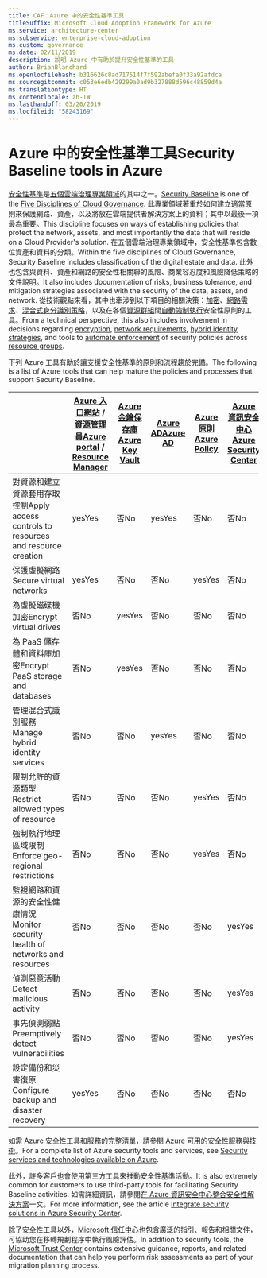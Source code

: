 ```yaml
---
title: CAF：Azure 中的安全性基準工具
titleSuffix: Microsoft Cloud Adoption Framework for Azure
ms.service: architecture-center
ms.subservice: enterprise-cloud-adoption
ms.custom: governance
ms.date: 02/11/2019
description: 說明 Azure 中有助於提升安全性基準的工具
author: BrianBlanchard
ms.openlocfilehash: b316626c8ad717514f7f592abefa0f33a92afdca
ms.sourcegitcommit: c053e6edb429299a0ad9b327888d596c48859d4a
ms.translationtype: HT
ms.contentlocale: zh-TW
ms.lasthandoff: 03/20/2019
ms.locfileid: "58243169"
---
```

# <a name="security-baseline-tools-in-azure"></a><span data-ttu-id="9e622-103">Azure 中的安全性基準工具</span><span class="sxs-lookup"><span data-stu-id="9e622-103">Security Baseline tools in Azure</span></span>

<span data-ttu-id="9e622-104">[安全性基準](overview.md)是[五個雲端治理專業領域](../governance-disciplines.md)的其中之一。</span><span class="sxs-lookup"><span data-stu-id="9e622-104">[Security Baseline](overview.md) is one of the [Five Disciplines of Cloud Governance](../governance-disciplines.md).</span></span> <span data-ttu-id="9e622-105">此專業領域著重於如何建立適當原則來保護網路、資產，以及將放在雲端提供者解決方案上的資料；其中以最後一項最為重要。</span><span class="sxs-lookup"><span data-stu-id="9e622-105">This discipline focuses on ways of establishing policies that protect the network, assets, and most importantly the data that will reside on a Cloud Provider's solution.</span></span> <span data-ttu-id="9e622-106">在五個雲端治理專業領域中，安全性基準包含數位資產和資料的分類。</span><span class="sxs-lookup"><span data-stu-id="9e622-106">Within the five disciplines of Cloud Governance, Security Baseline includes classification of the digital estate and data.</span></span> <span data-ttu-id="9e622-107">此外也包含與資料、資產和網路的安全性相關聯的風險、商業容忍度和風險降低策略的文件說明。</span><span class="sxs-lookup"><span data-stu-id="9e622-107">It also includes documentation of risks, business tolerance, and mitigation strategies associated with the security of the data, assets, and network.</span></span> <span data-ttu-id="9e622-108">從技術觀點來看，其中也牽涉到以下項目的相關決策：[加密](../../decision-guides/encryption/overview.md)、[網路需求](../../decision-guides/software-defined-network/overview.md)、[混合式身分識別策略](../../decision-guides/identity/overview.md)，以及在各個[資源群組](../../decision-guides/resource-consistency/overview.md)間[自動強制執行](../../decision-guides/policy-enforcement/overview.md)安全性原則的工具。</span><span class="sxs-lookup"><span data-stu-id="9e622-108">From a technical perspective, this also includes involvement in decisions regarding [encryption](../../decision-guides/encryption/overview.md), [network requirements](../../decision-guides/software-defined-network/overview.md), [hybrid identity strategies](../../decision-guides/identity/overview.md), and tools to [automate enforcement](../../decision-guides/policy-enforcement/overview.md) of security policies across [resource groups](../../decision-guides/resource-consistency/overview.md).</span></span>

<span data-ttu-id="9e622-109">下列 Azure 工具有助於讓支援安全性基準的原則和流程趨於完備。</span><span class="sxs-lookup"><span data-stu-id="9e622-109">The following is a list of Azure tools that can help mature the policies and processes that support Security Baseline.</span></span>

|                                                            | <span data-ttu-id="9e622-110">[Azure 入口網站](https://azure.microsoft.com/features/azure-portal/) / [資源管理員](/azure/azure-resource-manager/resource-group-overview)</span><span class="sxs-lookup"><span data-stu-id="9e622-110">[Azure portal](https://azure.microsoft.com/features/azure-portal/) / [Resource Manager](/azure/azure-resource-manager/resource-group-overview)</span></span>  | [<span data-ttu-id="9e622-111">Azure 金鑰保存庫</span><span class="sxs-lookup"><span data-stu-id="9e622-111">Azure Key Vault</span></span>](/azure/key-vault)  | [<span data-ttu-id="9e622-112">Azure AD</span><span class="sxs-lookup"><span data-stu-id="9e622-112">Azure AD</span></span>](/azure/active-directory/fundamentals/active-directory-whatis) | [<span data-ttu-id="9e622-113">Azure 原則</span><span class="sxs-lookup"><span data-stu-id="9e622-113">Azure Policy</span></span>](/azure/governance/policy/overview) | [<span data-ttu-id="9e622-114">Azure 資訊安全中心</span><span class="sxs-lookup"><span data-stu-id="9e622-114">Azure Security Center</span></span>](/azure/security-center/security-center-intro) | [<span data-ttu-id="9e622-115">Azure 監視器</span><span class="sxs-lookup"><span data-stu-id="9e622-115">Azure Monitor</span></span>](/azure/azure-monitor/overview) |
|------------------------------------------------------------|---------------------------------|-----------------|----------|--------------|-----------------------|---------------|
| <span data-ttu-id="9e622-116">對資源和建立資源套用存取控制</span><span class="sxs-lookup"><span data-stu-id="9e622-116">Apply access controls to resources and resource creation</span></span>   | <span data-ttu-id="9e622-117">yes</span><span class="sxs-lookup"><span data-stu-id="9e622-117">Yes</span></span>                             | <span data-ttu-id="9e622-118">否</span><span class="sxs-lookup"><span data-stu-id="9e622-118">No</span></span>              | <span data-ttu-id="9e622-119">yes</span><span class="sxs-lookup"><span data-stu-id="9e622-119">Yes</span></span>      | <span data-ttu-id="9e622-120">否</span><span class="sxs-lookup"><span data-stu-id="9e622-120">No</span></span>           | <span data-ttu-id="9e622-121">否</span><span class="sxs-lookup"><span data-stu-id="9e622-121">No</span></span>                    | <span data-ttu-id="9e622-122">否</span><span class="sxs-lookup"><span data-stu-id="9e622-122">No</span></span>            |
| <span data-ttu-id="9e622-123">保護虛擬網路</span><span class="sxs-lookup"><span data-stu-id="9e622-123">Secure virtual networks</span></span>                                    | <span data-ttu-id="9e622-124">yes</span><span class="sxs-lookup"><span data-stu-id="9e622-124">Yes</span></span>                             | <span data-ttu-id="9e622-125">否</span><span class="sxs-lookup"><span data-stu-id="9e622-125">No</span></span>              | <span data-ttu-id="9e622-126">否</span><span class="sxs-lookup"><span data-stu-id="9e622-126">No</span></span>       | <span data-ttu-id="9e622-127">yes</span><span class="sxs-lookup"><span data-stu-id="9e622-127">Yes</span></span>          | <span data-ttu-id="9e622-128">否</span><span class="sxs-lookup"><span data-stu-id="9e622-128">No</span></span>                    | <span data-ttu-id="9e622-129">否</span><span class="sxs-lookup"><span data-stu-id="9e622-129">No</span></span>            |
| <span data-ttu-id="9e622-130">為虛擬磁碟機加密</span><span class="sxs-lookup"><span data-stu-id="9e622-130">Encrypt virtual drives</span></span>                                     | <span data-ttu-id="9e622-131">否</span><span class="sxs-lookup"><span data-stu-id="9e622-131">No</span></span>                              | <span data-ttu-id="9e622-132">yes</span><span class="sxs-lookup"><span data-stu-id="9e622-132">Yes</span></span>             | <span data-ttu-id="9e622-133">否</span><span class="sxs-lookup"><span data-stu-id="9e622-133">No</span></span>       | <span data-ttu-id="9e622-134">否</span><span class="sxs-lookup"><span data-stu-id="9e622-134">No</span></span>           | <span data-ttu-id="9e622-135">否</span><span class="sxs-lookup"><span data-stu-id="9e622-135">No</span></span>                    | <span data-ttu-id="9e622-136">否</span><span class="sxs-lookup"><span data-stu-id="9e622-136">No</span></span>            |
| <span data-ttu-id="9e622-137">為 PaaS 儲存體和資料庫加密</span><span class="sxs-lookup"><span data-stu-id="9e622-137">Encrypt PaaS storage and databases</span></span>                         | <span data-ttu-id="9e622-138">否</span><span class="sxs-lookup"><span data-stu-id="9e622-138">No</span></span>                              | <span data-ttu-id="9e622-139">yes</span><span class="sxs-lookup"><span data-stu-id="9e622-139">Yes</span></span>             | <span data-ttu-id="9e622-140">否</span><span class="sxs-lookup"><span data-stu-id="9e622-140">No</span></span>       | <span data-ttu-id="9e622-141">否</span><span class="sxs-lookup"><span data-stu-id="9e622-141">No</span></span>           | <span data-ttu-id="9e622-142">否</span><span class="sxs-lookup"><span data-stu-id="9e622-142">No</span></span>                    | <span data-ttu-id="9e622-143">否</span><span class="sxs-lookup"><span data-stu-id="9e622-143">No</span></span>            |
| <span data-ttu-id="9e622-144">管理混合式識別服務</span><span class="sxs-lookup"><span data-stu-id="9e622-144">Manage hybrid identity services</span></span>                            | <span data-ttu-id="9e622-145">否</span><span class="sxs-lookup"><span data-stu-id="9e622-145">No</span></span>                              | <span data-ttu-id="9e622-146">否</span><span class="sxs-lookup"><span data-stu-id="9e622-146">No</span></span>              | <span data-ttu-id="9e622-147">yes</span><span class="sxs-lookup"><span data-stu-id="9e622-147">Yes</span></span>      | <span data-ttu-id="9e622-148">否</span><span class="sxs-lookup"><span data-stu-id="9e622-148">No</span></span>           | <span data-ttu-id="9e622-149">否</span><span class="sxs-lookup"><span data-stu-id="9e622-149">No</span></span>                    | <span data-ttu-id="9e622-150">否</span><span class="sxs-lookup"><span data-stu-id="9e622-150">No</span></span>            |
| <span data-ttu-id="9e622-151">限制允許的資源類型</span><span class="sxs-lookup"><span data-stu-id="9e622-151">Restrict allowed types of resource</span></span>                         | <span data-ttu-id="9e622-152">否</span><span class="sxs-lookup"><span data-stu-id="9e622-152">No</span></span>                              | <span data-ttu-id="9e622-153">否</span><span class="sxs-lookup"><span data-stu-id="9e622-153">No</span></span>              | <span data-ttu-id="9e622-154">否</span><span class="sxs-lookup"><span data-stu-id="9e622-154">No</span></span>       | <span data-ttu-id="9e622-155">yes</span><span class="sxs-lookup"><span data-stu-id="9e622-155">Yes</span></span>          | <span data-ttu-id="9e622-156">否</span><span class="sxs-lookup"><span data-stu-id="9e622-156">No</span></span>                    | <span data-ttu-id="9e622-157">否</span><span class="sxs-lookup"><span data-stu-id="9e622-157">No</span></span>            |
| <span data-ttu-id="9e622-158">強制執行地理區域限制</span><span class="sxs-lookup"><span data-stu-id="9e622-158">Enforce geo-regional restrictions</span></span>                          | <span data-ttu-id="9e622-159">否</span><span class="sxs-lookup"><span data-stu-id="9e622-159">No</span></span>                              | <span data-ttu-id="9e622-160">否</span><span class="sxs-lookup"><span data-stu-id="9e622-160">No</span></span>              | <span data-ttu-id="9e622-161">否</span><span class="sxs-lookup"><span data-stu-id="9e622-161">No</span></span>       | <span data-ttu-id="9e622-162">yes</span><span class="sxs-lookup"><span data-stu-id="9e622-162">Yes</span></span>          | <span data-ttu-id="9e622-163">否</span><span class="sxs-lookup"><span data-stu-id="9e622-163">No</span></span>                    | <span data-ttu-id="9e622-164">否</span><span class="sxs-lookup"><span data-stu-id="9e622-164">No</span></span>            |
| <span data-ttu-id="9e622-165">監視網路和資源的安全性健康情況</span><span class="sxs-lookup"><span data-stu-id="9e622-165">Monitor security health of networks and resources</span></span>          | <span data-ttu-id="9e622-166">否</span><span class="sxs-lookup"><span data-stu-id="9e622-166">No</span></span>                              | <span data-ttu-id="9e622-167">否</span><span class="sxs-lookup"><span data-stu-id="9e622-167">No</span></span>              | <span data-ttu-id="9e622-168">否</span><span class="sxs-lookup"><span data-stu-id="9e622-168">No</span></span>       | <span data-ttu-id="9e622-169">否</span><span class="sxs-lookup"><span data-stu-id="9e622-169">No</span></span>           | <span data-ttu-id="9e622-170">yes</span><span class="sxs-lookup"><span data-stu-id="9e622-170">Yes</span></span>                   | <span data-ttu-id="9e622-171">yes</span><span class="sxs-lookup"><span data-stu-id="9e622-171">Yes</span></span>           |
| <span data-ttu-id="9e622-172">偵測惡意活動</span><span class="sxs-lookup"><span data-stu-id="9e622-172">Detect malicious activity</span></span>                                  | <span data-ttu-id="9e622-173">否</span><span class="sxs-lookup"><span data-stu-id="9e622-173">No</span></span>                              | <span data-ttu-id="9e622-174">否</span><span class="sxs-lookup"><span data-stu-id="9e622-174">No</span></span>              | <span data-ttu-id="9e622-175">否</span><span class="sxs-lookup"><span data-stu-id="9e622-175">No</span></span>       | <span data-ttu-id="9e622-176">否</span><span class="sxs-lookup"><span data-stu-id="9e622-176">No</span></span>           | <span data-ttu-id="9e622-177">yes</span><span class="sxs-lookup"><span data-stu-id="9e622-177">Yes</span></span>                   | <span data-ttu-id="9e622-178">yes</span><span class="sxs-lookup"><span data-stu-id="9e622-178">Yes</span></span>           |
| <span data-ttu-id="9e622-179">事先偵測弱點</span><span class="sxs-lookup"><span data-stu-id="9e622-179">Preemptively detect vulnerabilities</span></span>                        | <span data-ttu-id="9e622-180">否</span><span class="sxs-lookup"><span data-stu-id="9e622-180">No</span></span>                              | <span data-ttu-id="9e622-181">否</span><span class="sxs-lookup"><span data-stu-id="9e622-181">No</span></span>              | <span data-ttu-id="9e622-182">否</span><span class="sxs-lookup"><span data-stu-id="9e622-182">No</span></span>       | <span data-ttu-id="9e622-183">否</span><span class="sxs-lookup"><span data-stu-id="9e622-183">No</span></span>           | <span data-ttu-id="9e622-184">yes</span><span class="sxs-lookup"><span data-stu-id="9e622-184">Yes</span></span>                   | <span data-ttu-id="9e622-185">否</span><span class="sxs-lookup"><span data-stu-id="9e622-185">No</span></span>            |
| <span data-ttu-id="9e622-186">設定備份和災害復原</span><span class="sxs-lookup"><span data-stu-id="9e622-186">Configure backup and disaster recovery</span></span>                     | <span data-ttu-id="9e622-187">yes</span><span class="sxs-lookup"><span data-stu-id="9e622-187">Yes</span></span>                             | <span data-ttu-id="9e622-188">否</span><span class="sxs-lookup"><span data-stu-id="9e622-188">No</span></span>              | <span data-ttu-id="9e622-189">否</span><span class="sxs-lookup"><span data-stu-id="9e622-189">No</span></span>       | <span data-ttu-id="9e622-190">否</span><span class="sxs-lookup"><span data-stu-id="9e622-190">No</span></span>           | <span data-ttu-id="9e622-191">否</span><span class="sxs-lookup"><span data-stu-id="9e622-191">No</span></span>                    | <span data-ttu-id="9e622-192">否</span><span class="sxs-lookup"><span data-stu-id="9e622-192">No</span></span>            |

<span data-ttu-id="9e622-193">如需 Azure 安全性工具和服務的完整清單，請參閱 [Azure 可用的安全性服務與技術](/azure/security/azure-security-services-technologies)。</span><span class="sxs-lookup"><span data-stu-id="9e622-193">For a complete list of Azure security tools and services, see [Security services and technologies available on Azure](/azure/security/azure-security-services-technologies).</span></span>

<span data-ttu-id="9e622-194">此外，許多客戶也會使用第三方工具來推動安全性基準活動。</span><span class="sxs-lookup"><span data-stu-id="9e622-194">It is also extremely common for customers to use third-party tools for facilitating Security Baseline activities.</span></span> <span data-ttu-id="9e622-195">如需詳細資訊，請參閱[在 Azure 資訊安全中心整合安全性解決方案](/azure/security-center/security-center-partner-integration)一文。</span><span class="sxs-lookup"><span data-stu-id="9e622-195">For more information, see the article [Integrate security solutions in Azure Security Center](/azure/security-center/security-center-partner-integration).</span></span>

<span data-ttu-id="9e622-196">除了安全性工具以外，[Microsoft 信任中心](https://www.microsoft.com/trustcenter/guidance/risk-assessment)也包含廣泛的指引、報告和相關文件，可協助您在移轉規劃程序中執行風險評估。</span><span class="sxs-lookup"><span data-stu-id="9e622-196">In addition to security tools, the [Microsoft Trust Center](https://www.microsoft.com/trustcenter/guidance/risk-assessment) contains extensive guidance, reports, and related documentation that can help you perform risk assessments as part of your migration planning process.</span></span>
